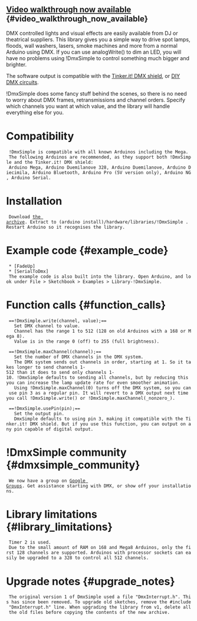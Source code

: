 ## [Video walkthrough now available](https://www.vimeo.com/3453833) {#video_walkthrough_now_available}

DMX controlled lights and visual effects are easily available from DJ or
theatrical suppliers. This library gives you a simple way to drive spot
lamps, floods, wall washers, lasers, smoke machines and more from a
normal Arduino using DMX. If you can use analogWrite() to dim an LED,
you will have no problems using !DmxSimple to control something much
bigger and brighter.

The software output is compatible with the [Tinker.it! DMX
shield](https://tinkerit.myshopify.com/collections/lighting-solutions/products/dmx-shield),
or [DIY DMX circuits](https://www.arduino.cc/playground/DMX/DMXShield).

!DmxSimple does some fancy stuff behind the scenes, so there is no need
to worry about DMX frames, retransmissions and channel orders. Specify
which channels you want at which value, and the library will handle
everything else for you.

# Compatibility

` !DmxSimple is compatible with all known Arduinos including the Mega.`\
` The following Arduinos are recommended, as they support both !DmxSimple and the Tinker.it! DMX shield:`\
` Arduino Mega, Arduino Duemilanove 328, Arduino Duemilanove, Arduino Diecimila, Arduino Bluetooth, Arduino Pro (5V version only), Arduino NG, Arduino Serial.`

# Installation

` Download `[`the archive`](https://github.com/thomasleplus/tinkerit/tree/main/DmxSimple_v3.zip)`. Extract to (arduino install)/hardware/libraries/!DmxSimple . Restart Arduino so it recognises the library.`

# Example code {#example_code}

` * [FadeUp]`\
` * [SerialToDmx]`\
` The example code is also built into the library. Open Arduino, and look under File > Sketchbook > Examples > Library-!DmxSimple.`

# Function calls {#function_calls}

` ==!DmxSimple.write(channel, value);==`\
`   Set DMX channel to value.`\
`   Channel has the range 1 to 512 (128 on old Arduinos with a 168 or Mega 8).`\
`   Value is in the range 0 (off) to 255 (full brightness).`

` ==!DmxSimple.maxChannel(channel);==`\
`   Set the number of DMX channels in the DMX system.`\
`   The DMX system sends out channels in order, starting at 1. So it takes longer to send channels 1-512 than it does to send only channels 1-10. !DmxSimple defaults to sending all channels, but by reducing this you can increase the lamp update rate for even smoother animation.`\
`   Using !DmxSimple.maxChannel(0) turns off the DMX system, so you can use pin 3 as a regular pin. It will revert to a DMX output next time you call !DmxSimple.write() or !DmxSimple.maxChannel(_nonzero_).`

` ==!DmxSimple.usePin(pin);==`\
`   Set the output pin.`\
`   DmxSimple defaults to using pin 3, making it compatible with the Tinker.it! DMX shield. But if you use this function, you can output on any pin capable of digital output.`

# !DmxSimple community {#dmxsimple_community}

` We now have a group on `[`Google Groups`](https://groups.google.com/group/dmxsimple)`. Get assistance starting with DMX, or show off your installations.`

# Library limitations {#library_limitations}

` Timer 2 is used.`\
` Due to the small amount of RAM on 168 and Mega8 Arduinos, only the first 128 channels are supported. Arduinos with processor sockets can easily be upgraded to a 328 to control all 512 channels.`

# Upgrade notes {#upgrade_notes}

` The original version 1 of DmxSimple used a file "DmxInterrupt.h". This has since been removed. To upgrade old sketches, remove the #include "DmxInterrupt.h" line. When upgrading the library from v1, delete all the old files before copying the contents of the new archive.`
